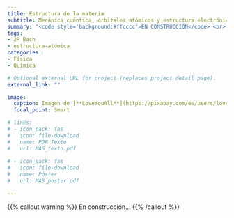 ```yaml
---
title: Estructura de la materia
subtitle: Mecánica cuántica, orbitales atómicos y estructura electrónica
summary: "<code style='background:#ffcccc'>EN CONSTRUCCIÓN</code> <br> Mecánica cuántica, orbitales atómicos y estructura electrónica."
tags:
- 2º Bach
- estructura-atómica
categories:
- Física
- Química

# Optional external URL for project (replaces project detail page).
external_link: ""

image:
  caption: Imagen de [**LoveYouAll**](https://pixabay.com/es/users/loveyouall-3307648/) en [Pixabay](https://pixabay.com/es/)
  focal_point: Smart

# links:
# - icon_pack: fas
#   icon: file-download
#   name: PDF Texto
#   url: MAS_texto.pdf
  
# - icon_pack: fas
#   icon: file-download
#   name: Póster
#   url: MAS_poster.pdf

---
```


{{% callout warning %}}
En construcción...
{{% /callout %}}